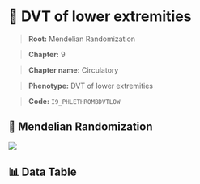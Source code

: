 # 🧪 DVT of lower extremities

> **Root:** Mendelian Randomization

> **Chapter:** 9  

> **Chapter name:** Circulatory

> **Phenotype:** DVT of lower extremities  

> **Code:** `I9_PHLETHROMBDVTLOW`

## 🧬 Mendelian Randomization  

<img src="/MR/Figures/Forward/I9_PHLETHROMBDVTLOW.png"/>

## 📊 Data Table

<CsvTableMRF src="/MR_Data/Forward/I9_PHLETHROMBDVTLOW.csv"/>
